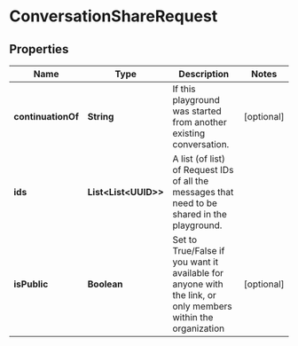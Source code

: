

# ConversationShareRequest


## Properties

| Name | Type | Description | Notes |
|------------ | ------------- | ------------- | -------------|
|**continuationOf** | **String** | If this playground was started from another existing conversation. |  [optional] |
|**ids** | **List&lt;List&lt;UUID&gt;&gt;** | A list (of list) of Request IDs of all the messages that need to be shared in the playground. |  |
|**isPublic** | **Boolean** | Set to True/False if you want it available for anyone with the link, or only members within the organization |  [optional] |



